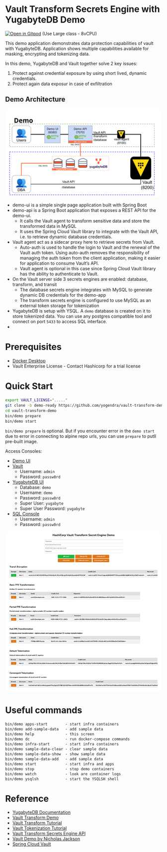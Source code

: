 # Vault Transform Secrets Engine with YugabyteDB Demo

[![Open in Gitpod][logo-gitpod]][gp-yb] (Use Large class - 8vCPU)

This demo application demonstrates data protection capabilities of vault with YugabyteDB. Application shows multiple capabilities available for masking, encrypting and tokenizing data.

In this demo, YugabyteDB and Vault together solve 2 key issues:
1. Protect against credential exposure by using short lived, dynamic credentials.
2. Protect again data exposur in case of exfiltration

## Demo Architecture

![Demo Architecture](assets/vault_transform_demo_yb.svg)

- demo-ui is a simple single page application built with Spring Boot
- demo-api is a Spring Boot application that exposes a REST API for the demo-ui.
  - It calls the Vault agent to transform sensitive data and store the transformed data in MySQL
  - It uses the Spring Cloud Vault library to integrate with the Vault API, i.e. to retrieve dynamic database credentials.
- Vault agent act as a sidecar proxy here to retrieve secrets from Vault.
  - Auto-auth is used to handle the login to Vault and the renewal of the Vault auth token. Using auto-auth removes the responsibility of managing the auth token from the client application, making it easier for application to consume Vault’s API.
  - Vault agent is optional in this case since Spring Cloud Vault library has the ability to authenticate to Vault.
- On the Vault server side 3 secrets engines are enabled: database, transform, and transit
  - The database secrets engine integrates with MySQL to generate dynamic DB credentials for the demo-app
  - The transform secrets engine is configured to use MySQL as an external token storage for tokenization
- YugabyteDB is setup with YSQL. A `demo` database is created on it to store tokenized data. You can use any postgres compatible tool and connect on port `5433` to access SQL interface.
-

# Prerequisites
- [Docker Desktop](https://www.docker.com/products/docker-desktop/)
- Vault Enterprise License - Contact Hashicorp for a trial license
# Quick Start

```bash
export VAULT_LICENSE="....."
git clone -b demo-ready https://github.com/yogendra/vault-transform-demo.git
cd vault-transform-demo
bin/demo prepare
bin/demo start
```

`bin/demo prepare` is optional. But if you encounter error in the `demo start` due to error in
connecting to alpine repo urls, you can use `prepare` to putll pre-built image.


Access Consoles:
- [Demo UI](http://localhost:8080)
- [Vault](http://localhost:8200)
  - Username: `admin`
  - Password: `passw0rd`
- [YugabyteDB UI](http://localhost:15433)
  - Database: `demo`
  - Username: `demo`
  - Password: `passw0rd`
  - Super User: `yugabyte`
  - Super User Password: `yugabyte`
- [SQL Console](http://localhost:3000)
  - Username: `admin`
  - Password: `passw0rd`

![Demo UI](assets/vault_transform_demo_ui.png)

# Useful commands
```shell
bin/demo apps-start        - start infra containers
bin/demo add-sample-data   - add sample data
bin/demo help              - this screen
bin/demo dc                - run docker-compose commands
bin/demo infra-start       - start infra containers
bin/demo sample-data-clear - clear sample data
bin/demo sample-data-show  - show sample data
bin/demo sample-data-add   - add sample data
bin/demo start             - start infra and apps
bin/demo stop              - stop demo containers
bin/demo watch             - look are container logs
bin/demo ysqlsh            - start the YSQLSH shell
```

# Reference
- [YugabyteDB Documentation](https://docs.yugabyte.com)
- [Vault Transform Demo](https://github.com/tkaburagi/vault-transformation-demo/tree/master)
- [Vault Transform Tutorial](https://developer.hashicorp.com/vault/tutorials/adp/transform)
- [Vault Tokenization Tutorial](https://developer.hashicorp.com/vault/tutorials/adp/tokenization)
- [Vault Transform Secrets Engine API](https://developer.hashicorp.com/vault/api-docs/secret/transform#transform-secrets-engine-api)
- [Vault Demo by Nicholas Jackson](https://github.com/nicholasjackson/demo-vault)
- [Spring Cloud Vault](https://cloud.spring.io/spring-cloud-vault/reference/html/#_quick_start)




[logo-gitpod]: https://gitpod.io/button/open-in-gitpod.svg
[gp-yb]: https://gitpod.io/#https://github.com/yogendra/vault-transform-demo/tree/yb
